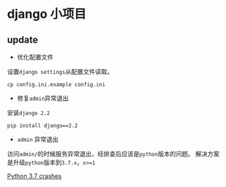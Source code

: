 # django 小项目

## update
* 优化配置文件

设置`django settings`从配置文件读取。
```shell script
cp config.ini.example config.ini
```

* 修复`admin`异常退出

安装`django 2.2`
```shell script
pip install django==2.2
```

* `admin` 异常退出

访问`admin/`的时候服务异常退出，经排查后应该是`python`版本的问题。
解决方案是升级`python`版本到`3.7.x`，`x>=1`

[Python 3.7 crashes](https://code.djangoproject.com/ticket/31067)